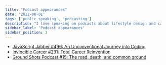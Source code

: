 ```yaml
---
title: "Podcast appearances"
date: '2022-08-01'
tags: ['public speaking', 'podcasting']
description: "I love speaking on podcasts about lifestyle design and careers."
sidebar_label: 'Podcast appearances'
sidebar_position: 3
---
```




- [JavaScript Jabber #496: An Unconventional Journey into Coding](https://topenddevs.com/podcasts/javascript-jabber/episodes/an-unconventional-journey-into-coding-ft-sam-sycamore-jsj-496)
- [Invincible Career #291: Total Career Reinvention](https://www.invinciblecareer.com/2021/07/07/total-career-reinvention-an-interview-with-sam-sycamore-issue-291/)
- [Ground Shots Podcast #15: The road, death, and common ground](https://www.ofsedgeandsalt.com/podcastblog/samsycamore)